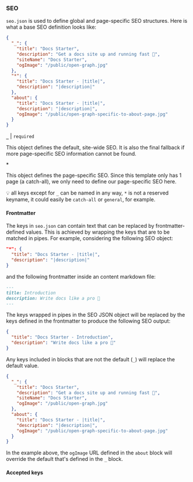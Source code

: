 ### SEO

`seo.json` is used to define global and page-specific SEO structures. Here is what a base SEO definition looks like:

```json
{
  "_": {
    "title": "Docs Starter",
    "description": "Get a docs site up and running fast 🚀",
    "siteName": "Docs Starter",
    "ogImage": "/public/open-graph.jpg"
  },
  "*": {
    "title": "Docs Starter - |title|",
    "description": "|description|"
  },
  "about": {
    "title": "Docs Starter - |title|",
    "description": "|description|",
    "ogImage": "/public/open-graph-specific-to-about-page.jpg"
  }
}
```

**`_`** | `required`

This object defines the default, site-wide SEO. It is also the final fallback if more page-specific SEO information cannot be found.

**`*`**

This object defines the page-specific SEO. Since this template only has 1 page (a catch-all), we only need to define our page-specific SEO here.

💡 all keys except for `_` can be named in any way, `*` is not a reserved keyname, it could easily be `catch-all` or `general`, for example.

#### Frontmatter

The keys in `seo.json` can contain text that can be replaced by frontmatter-defined values. This is achieved by wrapping the keys that are to be matched in pipes. For example, considering the following SEO object:

```json
"*": {
  "title": "Docs Starter - |title|",
  "description": "|description|"
}
```

and the following frontmatter inside an content markdown file:

```markdown
---
title: Introduction
description: Write docs like a pro 💪
---
```

The keys wrapped in pipes in the SEO JSON object will be replaced by the keys defined in the frontmatter to produce the following SEO output:

```json
{
  "title": "Docs Starter - Introduction",
  "description": "Write docs like a pro 💪"
}
```

Any keys included in blocks that are not the default (`_`) will replace the default value.

```json
{
  "_": {
    "title": "Docs Starter",
    "description": "Get a docs site up and running fast 🚀",
    "siteName": "Docs Starter",
    "ogImage": "/public/open-graph.jpg"
  },
  "about": {
    "title": "Docs Starter - |title|",
    "description": "|description|",
    "ogImage": "/public/open-graph-specific-to-about-page.jpg"
  }
}
```

In the example above, the `ogImage` URL defined in the `about` block will override the default that's defined in the `_` block.

#### Accepted keys
